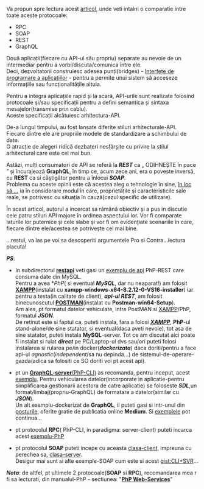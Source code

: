 
Va propun spre lectura acest [articol](https://www.altexsoft.com/blog/soap-vs-rest-vs-graphql-vs-rpc/), unde veti intalni o comparatie intre toate aceste protocoale:
 - RPC
 - SOAP
 - REST
 - GraphQL

Două aplicații(fiecare cu API-ul său propriu) separate au nevoie de un intermediar pentru a vorbi/discuta/comunica între ele. 
<br/>Deci, dezvoltatorii construiesc adesea punți(bridges) - [Interfețe de programare a aplicațiilor](https://www.altexsoft.com/blog/engineering/what-is-api-definition-types-specifications-documentation/) - 
pentru a permite unui sistem să acceseze informațiile sau funcționalitățile altuia.

Pentru a integra aplicațiile rapid și la scară, API-urile sunt realizate folosind protocoale și/sau specificații 
pentru a defini semantica și sintaxa mesajelor(transmise prin cablu). 
<br/>Aceste specificații alcătuiesc arhitectura-API.

De-a lungul timpului, au fost lansate diferite stiluri arhitecturale-API. 
<br/>Fiecare dintre ele are propriile modele de standardizare a schimbului de date. 
<br/>O atracție de alegeri ridică dezbateri nesfârșite cu privire la stilul arhitectural care este cel mai bun.

Astăzi, mulți consumatori de API se referă la ***REST*** ca „ ODIHNEȘTE în pace ” și încurajează **GraphQL**, 
în timp ce, acum zece ani, era o poveste inversă, cu **REST** ca si câștigător pentru a înlocui ***SOAP***. 
<br/>Problema cu aceste opinii este că acestea aleg o tehnologie în sine, <ins>în loc să ...</ins> ia în considerare modul în care, proprietățile și caracteristicile sale reale, se potrivesc cu situația în cauză(cazul specific de utilizare).

În acest articol, autorul a incercat sa rămână obiectiv și a pus in discutie cele patru stiluri API majore în ordinea aspectului lor.
Vor fi comparate laturile lor puternice și cele slabe și vor fi om evidențiate scenariile în care, fiecare dintre ele/acestea se potrivește cel mai bine.

...restul, va las pe voi sa descoperiti argumentele Pro si Contra...lectura placuta!

***PS***:

 - In subdirectorul [**restapi**](https://github.com/stefanache/MFP-ANAF-RO/tree/main/php_scripts/RPC_vs_SOAP_vsREST_vs_GraphQL/restapi) veti gasi un [exemplu de api](https://dev.to/devabdul/building-a-rest-api-with-php-mysql-using-xampp-3i9p) PhP-REST care consuma date din MySQL.
<br/>Pentru a avea **PhP*( si eventual ***MySQL***, dar nu neaparat!) am folosit [**XAMPP**](https://www.apachefriends.org/ro/download.html)(instalat cu **xampp-windows-x64-8.2.12-0-VS16-installer**) iar pentru a testa(in calitate de client), ***api-ul REST***, am folosit binecunoscutul [**POSTMAN**](https://www.postman.com/downloads/)(instalat cu **Postman-win64-Setup**).
<br/>Am ales, pt formatul datelor vehiculate, intre PostMAN si [XAMPP](https://www.apachefriends.org/)/PhP, formatul ***JSON***.
<br/>De retinut  este si faptul ca, puteti instala, fara a folosi [***XAMPP***](https://www.apachefriends.org/), **PhP**-ul stand-alone/de sine statator, si eventual(daca aveti nevoie), tot asa de sine statator, puteti instala  **MySQL**-server.
Tot ce am discutat aici poate fi instalat si rulat ***direct*** pe PC/Laptop-ul dvs sau/ori puteti folosi instalarea si rularea pe/in docker(***dockerizata***) daca doriti/pentru a face api-ul *agnostic*(*independent*/sa nu depinda...) de sistemul-de-operare-gazda(adica sa folositi ce SO doriti voi pt acest api).

 - pt un [**GraphQL-server**(PhP-CLI)](https://github.com/mchojrin/GraphQL-PHP) as recomanda, pentru inceput, acest [exemplu](https://adevait.com/php/creating-graphql-server-with-php).
Pentru vehicularea datelor(incorporate in aplicatie-pentru simplificarea gestionarii acestora de catre aplicatie) se foloseste ***SDL***,un format/limbaj(propriu-GraphQL) de formatare a datelor(similar cu ***JSON***).
<br/>Un alt exemplu-dockerizat de **GraphQL**, il puteti gasi si intr-unul din [posturile](https://medium.com/swlh/setting-up-graphql-with-php-9baba3f21501), oferite gratie de publicatia online **Medium**. Si [exemplele](https://webonyx.github.io/graphql-php/data-fetching/) pot continua...

- pt protocolul **RPC**( PhP-CLI, in paradigma: server-client) puteti incarca acest [exemplu-PhP](https://github.com/rambler-digital-solutions/php-json-rpc)

- pt protocolul **SOAP** puteti incepe cu aceasta [clasa-client](https://www.php.net/manual/en/class.soapclient.php), impreuna cu perechea sa, [clasa-server](https://www.php.net/manual/en/class.soapserver.php).
  <br/>Desigur mai sunt si alte exemple-SOAP cum este si acest [gist:CLI+SVR](https://gist.github.com/umidjons/f3de2533c51495a9c557)...

***Nota***: de altfel, pt ultimele 2 protocoale(**SOAP** si **RPC**), recomandarea mea r fi sa lecturati, din manualul-PhP  - sectiunea: "[**PhP Web-Services**](https://www.php.net/manual/en/refs.webservice.php)"
